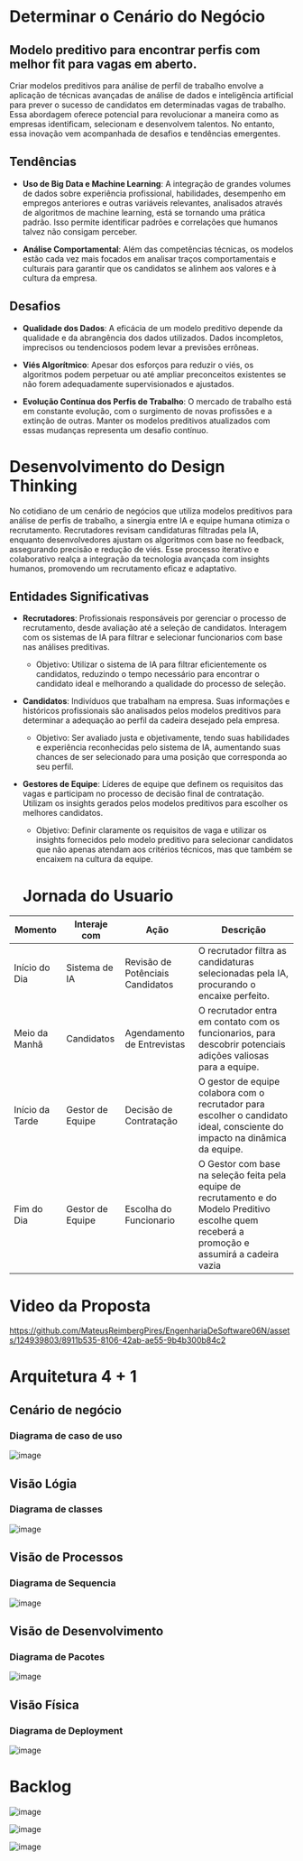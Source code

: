# Determinar o Cenário do Negócio
## Modelo preditivo para encontrar perfis com melhor fit para vagas em aberto.
Criar modelos preditivos para análise de perfil de trabalho envolve a aplicação de técnicas avançadas de análise de dados e inteligência artificial para prever o sucesso de candidatos em determinadas vagas de trabalho. Essa abordagem oferece potencial para revolucionar a maneira como as empresas identificam, selecionam e desenvolvem talentos. No entanto, essa inovação vem acompanhada de desafios e tendências emergentes.

## Tendências
* **Uso de Big Data e Machine Learning**: A integração de grandes volumes de dados sobre experiência profissional, habilidades, desempenho em empregos anteriores e outras variáveis relevantes, analisados através de algoritmos de machine learning, está se tornando uma prática padrão. Isso permite identificar padrões e correlações que humanos talvez não consigam perceber.

* **Análise Comportamental**: Além das competências técnicas, os modelos estão cada vez mais focados em analisar traços comportamentais e culturais para garantir que os candidatos se alinhem aos valores e à cultura da empresa.

## Desafios
* **Qualidade dos Dados**: A eficácia de um modelo preditivo depende da qualidade e da abrangência dos dados utilizados. Dados incompletos, imprecisos ou tendenciosos podem levar a previsões errôneas.

* **Viés Algorítmico**: Apesar dos esforços para reduzir o viés, os algoritmos podem perpetuar ou até ampliar preconceitos existentes se não forem adequadamente supervisionados e ajustados.

* **Evolução Contínua dos Perfis de Trabalho**: O mercado de trabalho está em constante evolução, com o surgimento de novas profissões e a extinção de outras. Manter os modelos preditivos atualizados com essas mudanças representa um desafio contínuo.

# Desenvolvimento do Design Thinking
No cotidiano de um cenário de negócios que utiliza modelos preditivos para análise de perfis de trabalho, a sinergia entre IA e equipe humana otimiza o recrutamento. Recrutadores revisam candidaturas filtradas pela IA, enquanto desenvolvedores ajustam os algoritmos com base no feedback, assegurando precisão e redução de viés. Esse processo iterativo e colaborativo realça a integração da tecnologia avançada com insights humanos, promovendo um recrutamento eficaz e adaptativo.

## Entidades Significativas
* **Recrutadores**: Profissionais responsáveis por gerenciar o processo de recrutamento, desde avaliação até a seleção de candidatos. Interagem com os sistemas de IA para filtrar e selecionar funcionarios com base nas análises preditivas.
  - Objetivo: Utilizar o sistema de IA para filtrar eficientemente os candidatos, reduzindo o tempo necessário para encontrar o candidato ideal e melhorando a qualidade do processo de seleção.

* **Candidatos**: Indivíduos que trabalham na empresa. Suas informações e históricos profissionais são analisados pelos modelos preditivos para determinar a adequação ao perfil da cadeira desejado pela empresa.
  - Objetivo: Ser avaliado justa e objetivamente, tendo suas habilidades e experiência reconhecidas pelo sistema de IA, aumentando suas chances de ser selecionado para uma posição que corresponda ao seu perfil.

* **Gestores de Equipe**: Líderes de equipe que definem os requisitos das vagas e participam no processo de decisão final de contratação. Utilizam os insights gerados pelos modelos preditivos para escolher os melhores candidatos.
  - Objetivo: Definir claramente os requisitos de vaga e utilizar os insights fornecidos pelo modelo preditivo para selecionar candidatos que não apenas atendam aos critérios técnicos, mas que também se encaixem na cultura da equipe.
 
  # Jornada do Usuario

| Momento | Interaje com | Ação | Descrição |
| ----------- | ----------- | ----------- | ----------- |
| Início do Dia | Sistema de IA | Revisão de Potênciais Candidatos | O recrutador filtra as candidaturas selecionadas pela IA, procurando o encaixe perfeito. |
| Meio da Manhã | Candidatos | Agendamento de Entrevistas | O recrutador entra em contato com os funcionarios, para descobrir potenciais adições valiosas para a equipe. |
| Início da Tarde | Gestor de Equipe | Decisão de Contratação | O gestor de equipe colabora com o recrutador para escolher o candidato ideal, consciente do impacto na dinâmica da equipe. |
| Fim do Dia | Gestor de Equipe | Escolha do Funcionario | O Gestor com base na seleção feita pela equipe de recrutamento e do Modelo Preditivo escolhe quem receberá a promoção e assumirá a cadeira vazia |

# Video da Proposta
https://github.com/MateusReimbergPires/EngenhariaDeSoftware06N/assets/124939803/8911b535-8106-42ab-ae55-9b4b300b84c2


# Arquitetura 4 + 1

## Cenário de negócio
### Diagrama de caso de uso
![image](https://github.com/MateusReimbergPires/EngenhariaDeSoftware06N/assets/70251496/098dd861-75b7-4088-8581-a5651db97a39)

## Visão Lógia
### Diagrama de classes
![image](https://github.com/MateusReimbergPires/EngenhariaDeSoftware06N/assets/70251496/e954f056-6015-46d3-94ef-35b763bc7636)

## Visão de Processos
### Diagrama de Sequencia
![image](https://github.com/MateusReimbergPires/EngenhariaDeSoftware06N/assets/70251496/33ba5ad8-737c-4191-af97-b07a54e32103)


## Visão de Desenvolvimento
### Diagrama de Pacotes
![image](https://github.com/MateusReimbergPires/EngenhariaDeSoftware06N/assets/70251496/d19e67e9-c800-4a9f-ada4-5adc808f78e1)


##  Visão Física
### Diagrama de Deployment
![image](https://github.com/MateusReimbergPires/EngenhariaDeSoftware06N/assets/70251496/b7202cc8-fcb8-43f8-b890-577972e64f21)

# Backlog

![image](https://github.com/MateusReimbergPires/EngenhariaDeSoftware06N/assets/70251496/594eb73d-4fbc-499a-b3af-36aaa31d4d15)

![image](https://github.com/MateusReimbergPires/EngenhariaDeSoftware06N/assets/70251496/28bea31c-f316-403e-9036-54b9cf6680a2)

![image](https://github.com/MateusReimbergPires/EngenhariaDeSoftware06N/assets/70251496/d4c6e07f-aba8-4be2-988b-f7f36377ffca)
